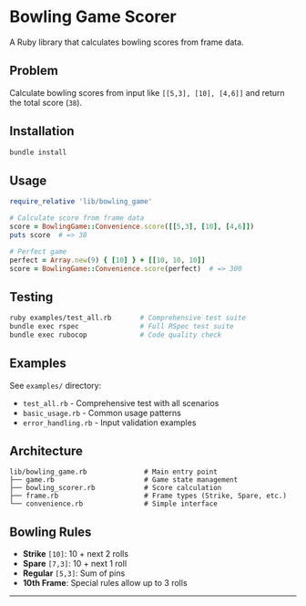 # Bowling Game Scorer

A Ruby library that calculates bowling scores from frame data.

## Problem

Calculate bowling scores from input like `[[5,3], [10], [4,6]]` and return the total score (`38`).

## Installation

```bash
bundle install
```

## Usage

```ruby
require_relative 'lib/bowling_game'

# Calculate score from frame data
score = BowlingGame::Convenience.score([[5,3], [10], [4,6]])
puts score  # => 38

# Perfect game
perfect = Array.new(9) { [10] } + [[10, 10, 10]]
score = BowlingGame::Convenience.score(perfect)  # => 300
```

## Testing

```bash
ruby examples/test_all.rb       # Comprehensive test suite
bundle exec rspec               # Full RSpec test suite
bundle exec rubocop             # Code quality check
```

## Examples

See `examples/` directory:
- `test_all.rb` - Comprehensive test with all scenarios
- `basic_usage.rb` - Common usage patterns  
- `error_handling.rb` - Input validation examples

## Architecture

```
lib/bowling_game.rb              # Main entry point
├── game.rb                      # Game state management
├── bowling_scorer.rb            # Score calculation
├── frame.rb                     # Frame types (Strike, Spare, etc.)
└── convenience.rb               # Simple interface
```

## Bowling Rules

- **Strike** `[10]`: 10 + next 2 rolls
- **Spare** `[7,3]`: 10 + next 1 roll  
- **Regular** `[5,3]`: Sum of pins
- **10th Frame**: Special rules allow up to 3 rolls

---
